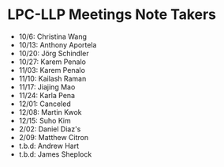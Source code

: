 # LPC-LLP Meetings Note Takers

- 10/6: Christina Wang
- 10/13: Anthony Aportela
- 10/20: Jörg Schindler
- 10/27: Karem Penalo
- 11/03: Karem Penalo
- 11/10: Kailash Raman
- 11/17: Jiajing Mao
- 11/24: Karla Pena
- 12/01: Canceled
- 12/08: Martin Kwok
- 12/15: Suho Kim
- 2/02: Daniel Diaz's
- 2/09: Matthew Citron
- t.b.d: Andrew Hart
- t.b.d: James Sheplock
